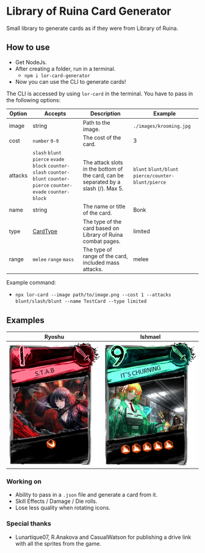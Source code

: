 # Library of Ruina Card Generator

Small library to generate cards as if they were from Library of Ruina.

## How to use

- Get NodeJs.
- After creating a folder, run in a terminal.
  - `npm i lor-card-generator`
- Now you can use the CLI to generate cards!

The CLI is accessed by using `lor-card` in the terminal. You have to pass in the following options:

| Option  | Accepts                                                                                                                   | Description                                                                         | Example                                             |
| ------- | ------------------------------------------------------------------------------------------------------------------------- | ----------------------------------------------------------------------------------- | --------------------------------------------------- |
| image   | string                                                                                                                    | Path to the image.                                                                  | `./images/krooming.jpg`                             |
| cost    | `number` `0-9`                                                                                                            | The cost of the card.                                                               | 3                                                   |
| attacks | `slash` `blunt` `pierce` `evade` `block` `counter-slash` `counter-blunt` `counter-pierce` `counter-evade` `counter-block` | The attack slots in the bottom of the card, can be separated by a slash (/). Max 5. | `blunt` `blunt/blunt` `pierce/counter-blunt/pierce` |
| name    | string                                                                                                                    | The name or title of the card.                                                      | Bonk                                                |
| type    | [CardType](./src/docs/CardTypes.md)                                                                                       | The type of the card based on Library of Ruina combat pages.                        | limited                                             |
| range   | `melee` `range` `mass`                                                                                                    | The type of range of the card, included mass attacks.                               | melee                                               |

Example command:

- `npx lor-card --image path/to/image.png --cost 1 --attacks blunt/slash/blunt --name TestCard --type limited`

## Examples

| Ryoshu                                 | Ishmael                                   |
| -------------------------------------- | ----------------------------------------- |
| ![](./src//assets/examples/ryoshu.png) | ![](./src//assets/examples/sloshmael.png) |

### Working on

- Ability to pass in a `.json` file and generate a card from it.
- Skill Effects / Damage / Die rolls.
- Lose less quality when rotating icons.

### Special thanks

- Lunartique07, R.Anakova and CasualWatson for publishing a drive link with all the sprites from the game.
